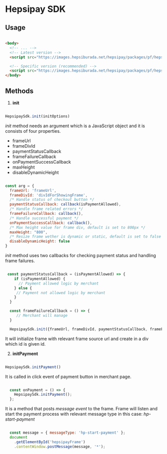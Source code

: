 # Hepsipay SDK

## Usage

```html

<body>
  <!-- ... -->
  <!-- Latest version -->
  <script src="https://images.hepsiburada.net/hepsipay/packages/pf/hepsipay-latest.min.js"></script>

  <!-- Specific version (recommended) -->
  <script src="https://images.hepsiburada.net/hepsipay/packages/pf/hepsipay-0.1.3.min.js"></script>
</body>

```

## Methods

1. **init**


```js

HepsipaySdk.init(initOptions)

```

*init* method needs an argument which is a JavaScript object and it is consists of four properties.

- frameUrl
- frameDivId
- paymentStatusCallback
- frameFailureCallback
- onPaymentSuccessCallback
- maxHeight
- disableDynamicHeight

```js

const arg = {
  frameUrl: 'frameUrl',
  frameDivId: 'divIdForShowingFrame',
  /* Handle status of checkout button */
  paymentStatusCallback: callback(isPaymentAllowed),
  /* Handle frame related errors */
  frameFailureCallback: callback(),
  /* Handle successful payment */
  onPaymentSuccessCallback: callback(),
  /* Max height value for frame div, default is set to 800px */
  maxHeight: "800",
  /* Resize frame wether is dynamic or static, default is set to false */
  disableDynamicHeight: false
}

```

*init* method uses two callbacks for checking payment status and handling frame failures.

```js

 const paymentStatusCallback = (isPaymentAllowed) => {
    if (isPaymentAllowed) {
      // Payment allowed logic by merchant
    } else {
     // Payment not allowed logic by merchant
    }
  }

  const frameFailureCallback = () => {
     // Merchant will manage
  }

  HepsipaySdk.init({frameUrl, frameDivId, paymentStatusCallback, frameFailureCallback})

```


It will initialize frame with relevant frame source url and create in a div which id is given id.

2. **initPayment**


```js

HepsipaySdk.initPayment()

```

It is called in click event of payment button in merchant page.

```js

  const onPayment = () => {
    HepsipaySdk.initPayment();
  };

```

It is a method that posts *message event* to the frame. Frame will listen and start the payment process with relevant message type in this case: *hp-start-payment*


```js

  const message = { messageType: 'hp-start-payment' };
  document
    .getElementById('hepsipayFrame')
    .contentWindow.postMessage(message, '*');

```
